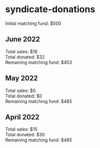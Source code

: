 # syndicate-donations

Initial matching fund: $500

## June 2022

Total sales: $16  
Total donated: $32  
Remaining matching fund: $453

## May 2022

Total sales: $0  
Total donated: $0  
Remaining matching fund: $485  

## April 2022

Total sales: $15  
Total donated: $30  
Remaining matching fund: $485  
